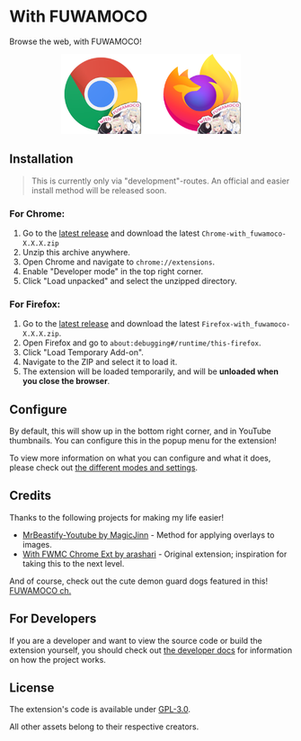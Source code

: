 # With FUWAMOCO

Browse the web, with FUWAMOCO!

<p align="center">
  <img src="./docs/images/Browse-With-FWMC.png" alt="With FWMC Image" width="320"/>
</p>

## Installation

> This is currently only via "development"-routes. An official and easier install method will be released soon.

### For Chrome:

1. Go to the [latest release](https://github.com/snowydqys/With-FUWAMOCO/releases/latest) and download the latest `Chrome-with_fuwamoco-X.X.X.zip`
2. Unzip this archive anywhere.
4. Open Chrome and navigate to `chrome://extensions`.
5. Enable "Developer mode" in the top right corner.
6. Click "Load unpacked" and select the unzipped directory.

### For Firefox:

1. Go to the [latest release](https://github.com/snowydqys/With-FUWAMOCO/releases/latest) and download the latest `Firefox-with_fuwamoco-X.X.X.zip`.
2. Open Firefox and go to `about:debugging#/runtime/this-firefox`.
3. Click "Load Temporary Add-on".
4. Navigate to the ZIP and select it to load it.
5. The extension will be loaded temporarily, and will be **unloaded when you close the browser**.

## Configure

By default, this will show up in the bottom right corner, and in YouTube thumbnails. You can configure this in the popup menu for the extension!

To view more information on what you can configure and what it does, please check out [the different modes and settings](./docs/Supported-Modes.md).

## Credits

Thanks to the following projects for making my life easier!

- [MrBeastify-Youtube by MagicJinn](https://github.com/MagicJinn/MrBeastify-Youtube) - Method for applying overlays to images.
- [With FWMC Chrome Ext by arashari](https://github.com/arashari/chrome-ext-with-fwmc) - Original extension; inspiration for taking this to the next level.

And of course, check out the cute demon guard dogs featured in this! [FUWAMOCO ch.](https://youtube.com/@FUWAMOCOch)

## For Developers

If you are a developer and want to view the source code or build the extension yourself, you should check out [the developer docs](./docs/For-Developers.md) for information on how the project works.

## License

The extension's code is available under [GPL-3.0](LICENSE).

All other assets belong to their respective creators.
